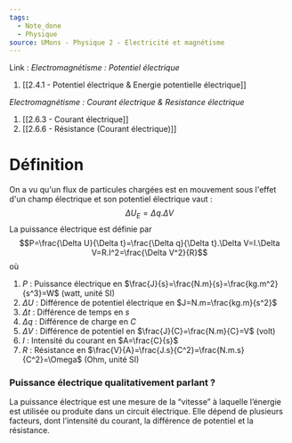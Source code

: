 ```yaml
---
tags:
  - Note_done
  - Physique
source: UMons - Physique 2 - Electricité et magnétisme
---
```


Link :
_Electromagnétisme : Potentiel électrique_
1. [[2.4.1 - Potentiel électrique & Energie potentielle électrique]]


_Electromagnétisme : Courant électrique & Resistance électrique_
1. [[2.6.3 - Courant électrique]]
2. [[2.6.6 - Résistance (Courant électrique)]]

# Définition
On a vu qu'un flux de particules chargées est en mouvement sous l'effet d'un champ électrique et son potentiel électrique vaut : $$\Delta U_E=\Delta q.\Delta V$$
La puissance électrique est définie par $$P=\frac{\Delta U}{\Delta t}=\frac{\Delta q}{\Delta t}.\Delta V=I.\Delta V=R.I^2=\frac{\Delta V^2}{R}$$ où
1. $P$ : Puissance électrique en $\frac{J}{s}=\frac{N.m}{s}=\frac{kg.m^2}{s^3}=W$ (watt, unité SI)
2. $\Delta U$ : Différence de potentiel électrique en $J=N.m=\frac{kg.m}{s^2}$ 
3. $\Delta t$ : Différence de temps en $s$
4. $\Delta q$ : Différence de charge en $C$ 
5. $\Delta V$ : Différence de potentiel en $\frac{J}{C}=\frac{N.m}{C}=V$ (volt)
6. $I$ : Intensité du courant en $A=\frac{C}{s}$ 
7. $R$ : Résistance en $\frac{V}{A}=\frac{J.s}{C^2}=\frac{N.m.s}{C^2}=\Omega$ (Ohm, unité SI) 

### Puissance électrique qualitativement parlant ?
La puissance électrique est une mesure de la “vitesse” à laquelle l’énergie est utilisée ou produite dans un circuit électrique. Elle dépend de plusieurs facteurs, dont l’intensité du courant, la différence de potentiel et la résistance.

